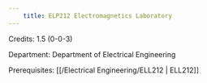 ```yaml
---
    title: ELP212 Electromagnetics Laboratory
---
```

Credits: 1.5 (0-0-3)

Department: Department of Electrical Engineering

Prerequisites: [[/Electrical Engineering/ELL212 | ELL212]]

